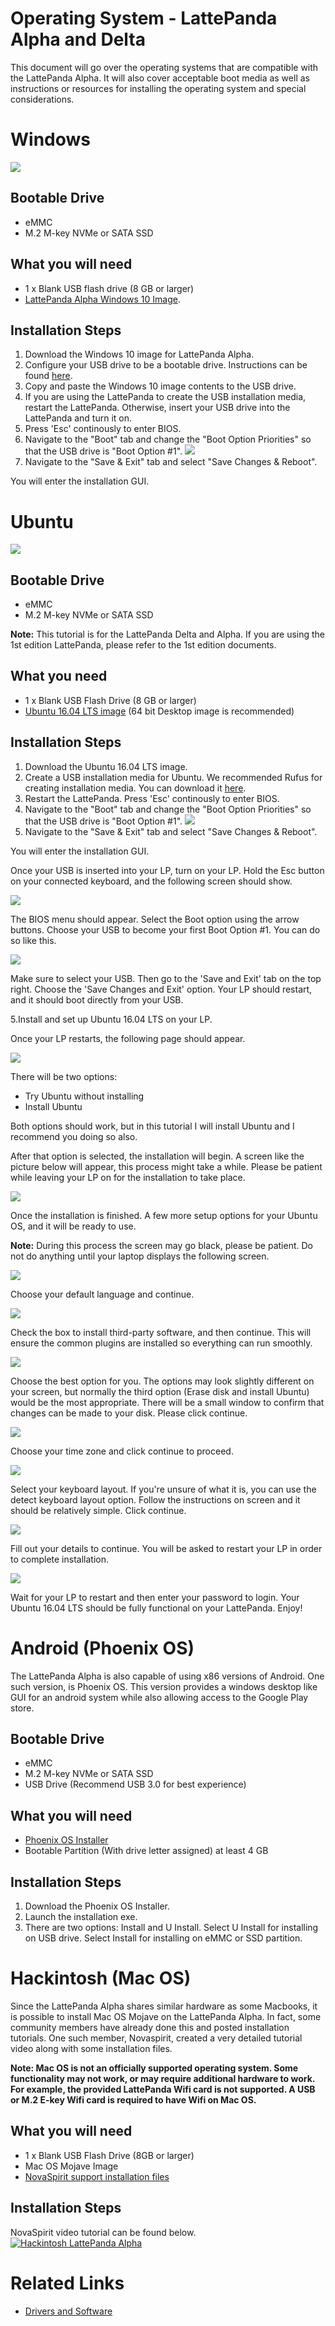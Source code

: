 # Operating System - LattePanda Alpha and Delta

This document will go over the operating systems that are compatible with the LattePanda Alpha. It will also cover acceptable boot media as well as instructions or resources for installing the operating system and special considerations.

# Windows

![](https://github.com/chrislattepanda/Docs/blob/master/assets/images/Windows_Logo.jpg)

## Bootable Drive
* eMMC
* M.2 M-key NVMe or SATA SSD

## What you will need
* 1 x Blank USB flash drive (8 GB or larger)
* [LattePanda Alpha Windows 10 Image](https://www.dropbox.com/sh/d2d4xoe2nk7n0je/AACdzPN-bdwkwyHxe9KlSsiIa?dl=0).

## Installation Steps

1. Download the Windows 10 image for LattePanda Alpha.
2. Configure your USB drive to be a bootable drive. Instructions can be found [here](https://technet.microsoft.com/en-us/library/jj200124%28v=ws.11%29.aspx).
3. Copy and paste the Windows 10 image contents to the USB drive.
4. If you are using the LattePanda to create the USB installation media, restart the LattePanda. Otherwise, insert your USB drive into the LattePanda and turn it on. 
5. Press 'Esc' continously to enter BIOS. 
6. Navigate to the "Boot" tab and change the "Boot Option Priorities" so that the USB drive is "Boot Option #1".
![](https://github.com/chrislattepanda/Docs/blob/master/assets/images/USB_Boot_Order_Alpha.jpg)
7. Navigate to the "Save & Exit" tab and select "Save Changes & Reboot".

You will enter the installation GUI.

# Ubuntu

![](https://github.com/chrislattepanda/Docs/blob/master/assets/images/Ubuntu_Logo.jpg)

## Bootable Drive
* eMMC
* M.2 M-key NVMe or SATA SSD 

**Note:** This tutorial is for the LattePanda Delta and Alpha. If you are using the 1st edition LattePanda, please refer to the 1st edition documents.

## What you need
* 1 x Blank USB Flash Drive (8 GB or larger)
* [Ubuntu 16.04 LTS image](http://releases.ubuntu.com/releases/16.04/) (64 bit Desktop image is recommended)

## Installation Steps

1. Download the Ubuntu 16.04 LTS image.
2. Create a USB installation media for Ubuntu. We recommended Rufus for creating installation media. You can download it [here](https://rufus.akeo.ie/).
3. Restart the LattePanda. Press 'Esc' continously to enter BIOS. 
4. Navigate to the "Boot" tab and change the "Boot Option Priorities" so that the USB drive is "Boot Option #1".
![](https://github.com/chrislattepanda/Docs/blob/master/assets/images/USB_Boot_Order_Alpha.jpg)
5. Navigate to the "Save & Exit" tab and select "Save Changes & Reboot".

You will enter the installation GUI.

Once your USB is inserted into your LP, turn on your LP. Hold the Esc button on your connected keyboard, and the following screen should show.

![](https://i.imgur.com/FFmGWit.jpg?1)

The BIOS menu should appear. Select the Boot option using the arrow buttons. Choose your USB to become your first Boot Option #1. You can do so like this.

![](https://i.imgur.com/gm6cx0z.jpg)

Make sure to select your USB. Then go to the 'Save and Exit' tab on the top right. Choose the 'Save Changes and Exit' option. Your LP should restart, and it should boot directly from your USB.

5.Install and set up Ubuntu 16.04 LTS on your LP. 

Once your LP restarts, the following page should appear.

![](https://i.imgur.com/13Mxl3A.jpg?1)

There will be two options:

- Try Ubuntu without installing
- Install Ubuntu

Both options should work, but in this tutorial I will install Ubuntu and I recommend you doing so also. 

After that option is selected, the installation will begin. A screen like the picture below will appear, this process might take a while. Please be patient while leaving your LP on for the installation to take place.

![](https://i.imgur.com/7KKOA6H.jpg?1)

Once the installation is finished. A few more setup options for your Ubuntu OS, and it will be ready to use.

**Note:** During this process the screen may go black, please be patient. Do not do anything until your laptop displays the following screen.

![](https://i.imgur.com/0iKIU8d.jpg?1)

Choose your default language and continue. 

![](https://i.imgur.com/fH6F6er.jpg?1)

Check the box to install third-party software, and then continue. This will ensure the common plugins are installed so everything can run smoothly. 

![](https://i.imgur.com/ZBEtaik.jpg?1)

Choose the best option for you. The options may look slightly different on your screen, but normally the third option (Erase disk and install Ubuntu) would be the most appropriate. There will be a small window to confirm that changes can be made to your disk. Please click continue.

![](https://i.imgur.com/KqIAQee.jpg?1)

Choose your time zone and click continue to proceed.

![](https://i.imgur.com/LVEID2G.jpg?1)

Select your keyboard layout. If you're unsure of what it is, you can use the detect keyboard layout option. Follow the instructions on screen and it should be relatively simple. Click continue.

![](https://i.imgur.com/Fl0Qhxo.jpg?2)

Fill out your details to continue. You will be asked to restart your LP in order to complete installation.

![](https://i.imgur.com/IpbGwmo.jpg?1)

Wait for your LP to restart and then enter your password to login. Your Ubuntu 16.04 LTS should be fully functional on your LattePanda. Enjoy!

# Android (Phoenix OS)

The LattePanda Alpha is also capable of using x86 versions of Android. One such version, is Phoenix OS. This version provides a windows desktop like GUI for an android system while also allowing access to the Google Play store.

## Bootable Drive
* eMMC
* M.2 M-key NVMe or SATA SSD 
* USB Drive (Recommend USB 3.0 for best experience)

## What you will need
* [Phoenix OS Installer](http://www.phoenixos.com/download_x86)
* Bootable Partition (With drive letter assigned) at least 4 GB

## Installation Steps
1. Download the Phoenix OS Installer.
2. Launch the installation exe.
3. There are two options: Install and U Install. Select U Install for installing on USB drive. Select Install for installing on eMMC or SSD partition.


# Hackintosh (Mac OS)

Since the LattePanda Alpha shares similar hardware as some Macbooks, it is possible to install Mac OS Mojave on the LattePanda Alpha. In fact, some community members have already done this and posted installation tutorials. One such member, Novaspirit, created a very detailed tutorial video along with some installation files. 

**Note: Mac OS is not an officially supported operating system. Some functionality may not work, or may require additional hardware to work. For example, the provided LattePanda Wifi card is not supported. A USB or M.2 E-key Wifi card is required to have Wifi on Mac OS.**

## What you will need
* 1 x Blank USB Flash Drive (8GB or larger)
* Mac OS Mojave Image
* [NovaSpirit support installation files](https://github.com/novaspirit/macpanda/releases)

## Installation Steps
NovaSpirit video tutorial can be found below.
[![Hackintosh LattePanda Alpha](http://img.youtube.com/vi/nrJpwPxoZZ8/0.jpg)](http://www.youtube.com/watch?v=nrJpwPxoZZ8 "Guide: LattePanda Alpha Hackintosh Intel M3-7Y30")

# Related Links
* [Drivers and Software](Drivers_And_Software_Alpha_LattePanda.md)
